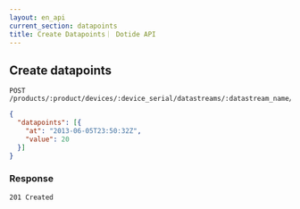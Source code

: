```yaml
---
layout: en_api
current_section: datapoints
title: Create Datapoints｜ Dotide API
---
```


## Create datapoints

    POST /products/:product/devices/:device_serial/datastreams/:datastream_name/datapoints

```json
{
  "datapoints": [{
    "at": "2013-06-05T23:50:32Z",
    "value": 20
  }]
}
```

### Response

    201 Created
